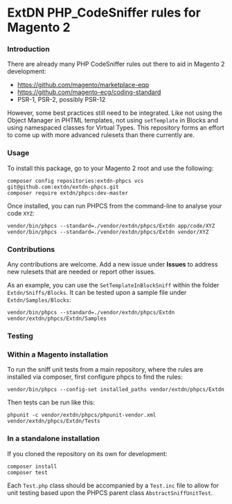 # ExtDN PHP_CodeSniffer rules for Magento 2

### Introduction
There are already many PHP CodeSniffer rules out there to aid in Magento 2 development:
- https://github.com/magento/marketplace-eqp
- https://github.com/magento-ecg/coding-standard
- PSR-1, PSR-2, possibly PSR-12

However, some best practices still need to be integrated. Like not using the Object Manager in PHTML
templates, not using `setTemplate` in Blocks and using namespaced classes for Virtual Types. This
repository forms an effort to come up with more advanced rulesets than there currently are.

### Usage
To install this package, go to your Magento 2 root and use the following:

    composer config repositories:extdn-phpcs vcs git@github.com:extdn/extdn-phpcs.git
    composer require extdn/phpcs:dev-master

Once installed, you can run PHPCS from the command-line to analyse your code `XYZ`:

    vendor/bin/phpcs --standard=./vendor/extdn/phpcs/Extdn app/code/XYZ
    vendor/bin/phpcs --standard=./vendor/extdn/phpcs/Extdn vendor/XYZ

### Contributions
Any contributions are welcome. Add a new issue under **Issues** to address new rulesets that are needed or report other issues.

As an example, you can use the `SetTemplateInBlockSniff` within the folder `Extdn/Sniffs/Blocks`. It can be tested upon a sample file under `Extdn/Samples/Blocks`:

    vendor/bin/phpcs --standard=./vendor/extdn/phpcs/Extdn vendor/extdn/phpcs/Extdn/Samples

### Testing

### Within a Magento installation

To run the sniff unit tests from a main repository, where the rules are installed via composer, first configure phpcs to find the rules:

    vendor/bin/phpcs --config-set installed_paths vendor/extdn/phpcs/Extdn

Then tests can be run like this:

    phpunit -c vendor/extdn/phpcs/phpunit-vendor.xml vendor/extdn/phpcs/Extdn/Tests

### In a standalone installation

If you cloned the repository on its own for development:

    composer install
    composer test

Each `Test.php` class should be accompanied by a `Test.inc` file to allow for unit testing based upon the PHPCS parent class `AbstractSniffUnitTest`.

